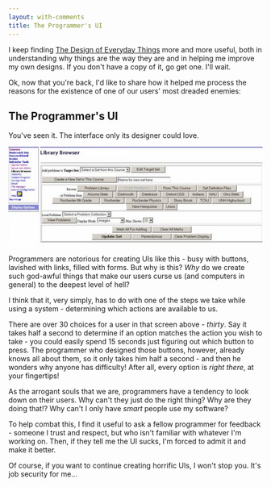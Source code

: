 ```yaml
---
layout: with-comments
title: The Programmer's UI
---
```


I keep finding [The Design of Everyday Things] more and more useful, both in
understanding why things are the way they are and in helping me improve my own
designs.  If you don't have a copy of it, go get one.  I'll wait.

Ok, now that you're back, I'd like to share how it helped me process the
reasons for the existence of one of our users' most dreaded enemies:

## The Programmer's UI

You've seen it.  The interface only its designer could love.

![WeBWorK](/media/images/posts/2012-01-27-the-programmers-ui/webwork.jpg)

Programmers are notorious for creating UIs like this - busy with buttons,
lavished with links, filled with forms.  But why is this?  *Why* do we create
such god-awful things that make our users curse us (and computers in general)
to the deepest level of hell?

I think that it, very simply, has to do with one of the steps we take while
using a system - determining which actions are available to us.

There are over 30 choices for a user in that screen above - *thirty*.  Say
it takes half a second to determine if an option matches the action you wish to
take - you could easily spend 15 seconds just figuring out which button to
press.  The programmer who designed those buttons, however, already knows all
about them, so it only takes him half a second - and then he wonders why anyone
has difficulty!  After all, every option is *right there*, at your fingertips!

As the arrogant souls that we are, programmers have a tendency to look down on
their users.  Why can't they just do the right thing?  Why are they doing
that!?  Why can't I only have *smart* people use my software?

To help combat this, I find it useful to ask a fellow programmer for feedback -
someone I trust and respect, but who isn't familiar with whatever I'm working
on.  Then, if they tell me the UI sucks, I'm forced to admit it and make it
better.

Of course, if you want to continue creating horrific UIs, I won't stop you.
It's job security for me...

[The Design of Everyday Things]: http://www.amazon.com/Design-Everyday-Things-Donald-Norman/dp/0465067107/

